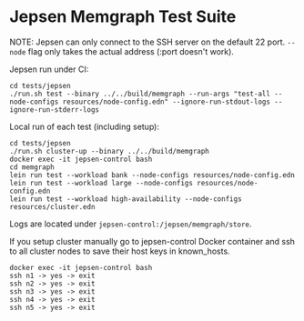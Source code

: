 # Jepsen Memgraph Test Suite

NOTE: Jepsen can only connect to the SSH server on the default 22 port.
`--node` flag only takes the actual address (:port doesn't work).

Jepsen run under CI:
```
cd tests/jepsen
./run.sh test --binary ../../build/memgraph --run-args "test-all --node-configs resources/node-config.edn" --ignore-run-stdout-logs --ignore-run-stderr-logs
```

Local run of each test (including setup):
```
cd tests/jepsen
./run.sh cluster-up --binary ../../build/memgraph
docker exec -it jepsen-control bash
cd memgraph
lein run test --workload bank --node-configs resources/node-config.edn
lein run test --workload large --node-configs resources/node-config.edn
lein run test --workload high-availability --node-configs resources/cluster.edn
```

Logs are located under `jepsen-control:/jepsen/memgraph/store`.

If you setup cluster manually go to jepsen-control Docker container and ssh to all cluster nodes to save their host keys in known_hosts.
```
docker exec -it jepsen-control bash
ssh n1 -> yes -> exit
ssh n2 -> yes -> exit
ssh n3 -> yes -> exit
ssh n4 -> yes -> exit
ssh n5 -> yes -> exit
```
